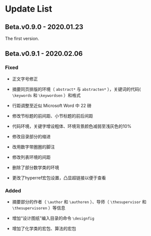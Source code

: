 # Update List



## Beta.v0.9.0 - 2020.01.23

The first version.



## Beta.v0.9.1 - 2020.02.06

### Fixed

* 正文字号修正

* 摘要同页排版的环境（ `abstract*` 与 `abstracten*` ），关键词的代码( `\keywords` 和 `\keywordsen` ）和格式

* 行距调整至近似 Microsoft Word 中 22 磅

* 修改节标题的前间距、小节标题的前后间距

* 代码环境，关键字增设粗体、环境背景颜色减弱至浅灰色的10%

* 修改目录部分的缩进

* 改用数字带圈圈的脚注

* 修改列表环境的间距

* 删除了部分数学类的环境

* 更改了hyperref宏包设置，凸显超链接以便于查看

### Added

* 摘要部分的作者（ `\author` 和 `\authoren` ）、导师（ `\thesupervisor` 和 `\thesupervisoren` ）等信息

* 增加“设计图纸”编入目录的命令 `\designfig`

* 增加了化学类的宏包、算法的宏包


